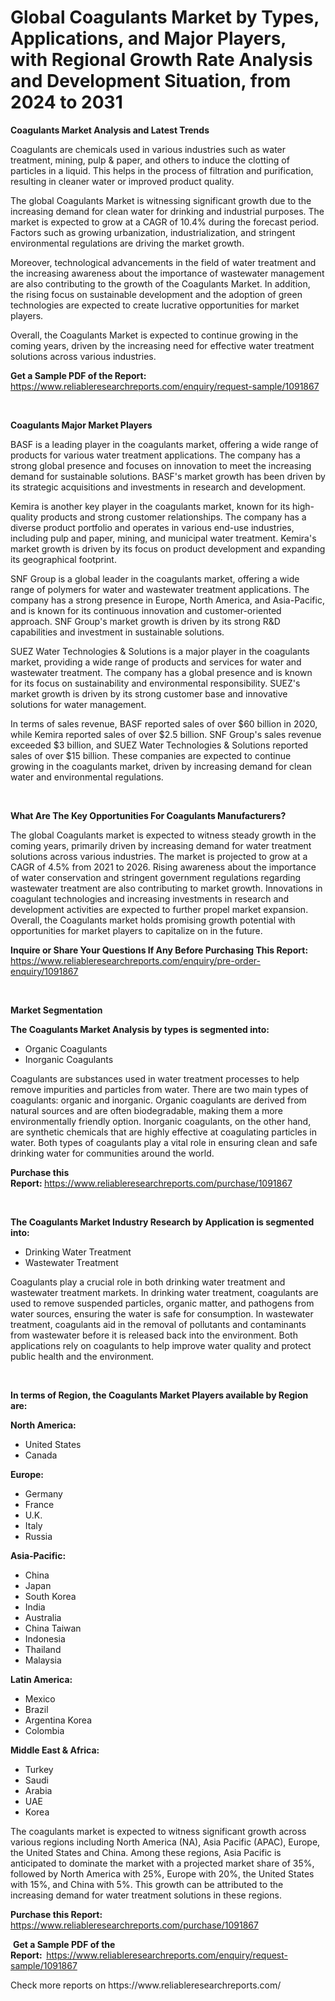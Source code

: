 <p><h1>Global Coagulants Market by Types, Applications, and Major Players, with Regional Growth Rate Analysis and Development Situation, from 2024 to 2031</h1></p><p><strong>Coagulants Market Analysis and Latest Trends</strong></p>
<p><p>Coagulants are chemicals used in various industries such as water treatment, mining, pulp & paper, and others to induce the clotting of particles in a liquid. This helps in the process of filtration and purification, resulting in cleaner water or improved product quality.</p><p>The global Coagulants Market is witnessing significant growth due to the increasing demand for clean water for drinking and industrial purposes. The market is expected to grow at a CAGR of 10.4% during the forecast period. Factors such as growing urbanization, industrialization, and stringent environmental regulations are driving the market growth.</p><p>Moreover, technological advancements in the field of water treatment and the increasing awareness about the importance of wastewater management are also contributing to the growth of the Coagulants Market. In addition, the rising focus on sustainable development and the adoption of green technologies are expected to create lucrative opportunities for market players.</p><p>Overall, the Coagulants Market is expected to continue growing in the coming years, driven by the increasing need for effective water treatment solutions across various industries.</p></p>
<p><strong>Get a Sample PDF of the Report:&nbsp;</strong> <a href="https://www.reliableresearchreports.com/enquiry/request-sample/1091867">https://www.reliableresearchreports.com/enquiry/request-sample/1091867</a></p>
<p>&nbsp;</p>
<p><strong>Coagulants Major Market Players</strong></p>
<p><p>BASF is a leading player in the coagulants market, offering a wide range of products for various water treatment applications. The company has a strong global presence and focuses on innovation to meet the increasing demand for sustainable solutions. BASF's market growth has been driven by its strategic acquisitions and investments in research and development.</p><p>Kemira is another key player in the coagulants market, known for its high-quality products and strong customer relationships. The company has a diverse product portfolio and operates in various end-use industries, including pulp and paper, mining, and municipal water treatment. Kemira's market growth is driven by its focus on product development and expanding its geographical footprint.</p><p>SNF Group is a global leader in the coagulants market, offering a wide range of polymers for water and wastewater treatment applications. The company has a strong presence in Europe, North America, and Asia-Pacific, and is known for its continuous innovation and customer-oriented approach. SNF Group's market growth is driven by its strong R&D capabilities and investment in sustainable solutions.</p><p>SUEZ Water Technologies & Solutions is a major player in the coagulants market, providing a wide range of products and services for water and wastewater treatment. The company has a global presence and is known for its focus on sustainability and environmental responsibility. SUEZ's market growth is driven by its strong customer base and innovative solutions for water management.</p><p>In terms of sales revenue, BASF reported sales of over $60 billion in 2020, while Kemira reported sales of over $2.5 billion. SNF Group's sales revenue exceeded $3 billion, and SUEZ Water Technologies & Solutions reported sales of over $15 billion. These companies are expected to continue growing in the coagulants market, driven by increasing demand for clean water and environmental regulations.</p></p>
<p>&nbsp;</p>
<p><strong>What Are The Key Opportunities For Coagulants Manufacturers?</strong></p>
<p><p>The global Coagulants market is expected to witness steady growth in the coming years, primarily driven by increasing demand for water treatment solutions across various industries. The market is projected to grow at a CAGR of 4.5% from 2021 to 2026. Rising awareness about the importance of water conservation and stringent government regulations regarding wastewater treatment are also contributing to market growth. Innovations in coagulant technologies and increasing investments in research and development activities are expected to further propel market expansion. Overall, the Coagulants market holds promising growth potential with opportunities for market players to capitalize on in the future.</p></p>
<p><strong>Inquire or Share Your Questions If Any Before Purchasing This Report:</strong> <a href="https://www.reliableresearchreports.com/enquiry/pre-order-enquiry/1091867">https://www.reliableresearchreports.com/enquiry/pre-order-enquiry/1091867</a></p>
<p>&nbsp;</p>
<p><strong>Market Segmentation</strong></p>
<p><strong>The Coagulants Market Analysis by types is segmented into:</strong></p>
<p><ul><li>Organic Coagulants</li><li>Inorganic Coagulants</li></ul></p>
<p><p>Coagulants are substances used in water treatment processes to help remove impurities and particles from water. There are two main types of coagulants: organic and inorganic. Organic coagulants are derived from natural sources and are often biodegradable, making them a more environmentally friendly option. Inorganic coagulants, on the other hand, are synthetic chemicals that are highly effective at coagulating particles in water. Both types of coagulants play a vital role in ensuring clean and safe drinking water for communities around the world.</p></p>
<p><strong>Purchase this Report:&nbsp;</strong><a href="https://www.reliableresearchreports.com/purchase/1091867">https://www.reliableresearchreports.com/purchase/1091867</a></p>
<p>&nbsp;</p>
<p><strong>The Coagulants Market Industry Research by Application is segmented into:</strong></p>
<p><ul><li>Drinking Water Treatment</li><li>Wastewater Treatment</li></ul></p>
<p><p>Coagulants play a crucial role in both drinking water treatment and wastewater treatment markets. In drinking water treatment, coagulants are used to remove suspended particles, organic matter, and pathogens from water sources, ensuring the water is safe for consumption. In wastewater treatment, coagulants aid in the removal of pollutants and contaminants from wastewater before it is released back into the environment. Both applications rely on coagulants to help improve water quality and protect public health and the environment.</p></p>
<p>&nbsp;</p>
<p><strong>In terms of Region, the Coagulants Market Players available by Region are:</strong></p>
<p>
    <p> <strong> North America: </strong>
        <ul>
            <li>United States</li>
            <li>Canada</li>
        </ul>
        </p> 
    <p> <strong> Europe: </strong>
        <ul>
            <li>Germany</li>
            <li>France</li>
            <li>U.K.</li>
            <li>Italy</li>
            <li>Russia</li>
        </ul>
        </p> 
    <p> <strong> Asia-Pacific: </strong>
        <ul>
            <li>China</li>
            <li>Japan</li>
            <li>South Korea</li>
            <li>India</li>
            <li>Australia</li>
            <li>China Taiwan</li>
            <li>Indonesia</li>
            <li>Thailand</li>
            <li>Malaysia</li>
        </ul>
        </p> 
    <p> <strong> Latin America: </strong>
        <ul>
            <li>Mexico</li>
            <li>Brazil</li>
            <li>Argentina Korea</li>
            <li>Colombia</li>
        </ul>
        </p> 
    <p> <strong> Middle East & Africa: </strong>
        <ul>
            <li>Turkey</li>
            <li>Saudi</li>
            <li>Arabia</li>
            <li>UAE</li>
            <li>Korea</li>
        </ul>
    </p>
    </p>
<p><p>The coagulants market is expected to witness significant growth across various regions including North America (NA), Asia Pacific (APAC), Europe, the United States and China. Among these regions, Asia Pacific is anticipated to dominate the market with a projected market share of 35%, followed by North America with 25%, Europe with 20%, the United States with 15%, and China with 5%. This growth can be attributed to the increasing demand for water treatment solutions in these regions.</p></p>
<p><strong>Purchase this Report: </strong><a href="https://www.reliableresearchreports.com/purchase/1091867">https://www.reliableresearchreports.com/purchase/1091867</a></p>
<p>&nbsp;<strong>Get a Sample PDF of the Report:&nbsp;&nbsp;</strong><a href="https://www.reliableresearchreports.com/enquiry/request-sample/1091867">https://www.reliableresearchreports.com/enquiry/request-sample/1091867</a></p>
<p><strong></strong></p>
<p>Check more reports on https://www.reliableresearchreports.com/</p>